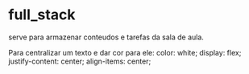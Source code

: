 # full_stack

serve para armazenar conteudos e tarefas da sala de aula.


Para centralizar um texto e dar cor para ele:
 color: white;
display: flex;
justify-content: center;
align-items: center;

